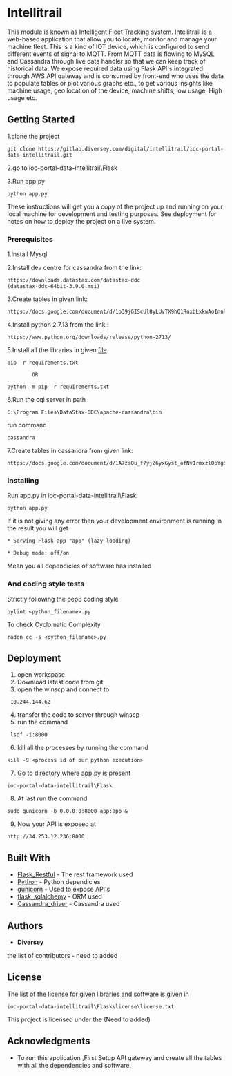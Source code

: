 # Intellitrail

This module is known as Intelligent Fleet Tracking system. Intellitrail is a web-based application that allow you to locate, monitor and manage your machine fleet. This is a kind of IOT device, which is configured to send different events of signal to MQTT. From MQTT data is flowing to MySQL and Cassandra through live data handler so that we can keep track of historical data. We expose required data using Flask API's integrated through AWS API gateway and is consumed by front-end who uses the data to populate tables or plot various graphs etc., to get various insights like machine usage, geo location of the device, machine shifts, low usage, High usage etc.

## Getting Started

1.clone the project
```
git clone https://gitlab.diversey.com/digital/intellitrail/ioc-portal-data-intellitrail.git
```

2.go to ioc-portal-data-intellitrail\Flask

3.Run app.py
```
python app.py
```

These instructions will get you a copy of the project up and running on your local machine for development and testing purposes. See deployment for notes on how to deploy the project on a live system.

### Prerequisites

1.Install Mysql

2.Install dev centre for cassandra from the link:
```
https://downloads.datastax.com/datastax-ddc
(datastax-ddc-64bit-3.9.0.msi)
```
3.Create tables in given link:
```
https://docs.google.com/document/d/1o39jGIScUl8yLUvTX9hO1RnxbLxkwAoInnlFei4Oyic
```
4.Install python 2.7.13 from the link :
```
https://www.python.org/downloads/release/python-2713/
```
5.Install all the libraries in given [file](https://gitlab.diversey.com/digital/intellitrail/ioc-portal-data-intellitrail/blob/master/Flask/requirements.txt)
```
pip -r requirements.txt
```
            OR
```
python -m pip -r requirements.txt
```
6.Run the cql server in path
```
C:\Program Files\DataStax-DDC\apache-cassandra\bin
```
run command
```
cassandra
```
7.Create tables in cassandra from given link:
```
https://docs.google.com/document/d/1A7zsQu_f7yjZ6yxGyst_ofNv1rmxzlOpYg5aza7Uuds
```

### Installing

Run app.py in ioc-portal-data-intellitrail\Flask
```
python app.py
```
If it is not giving any error then your development environment is running
In the result you will get
```
* Serving Flask app "app" (lazy loading)

* Debug mode: off/on
```
Mean you all dependicies of software has installed

### And coding style tests

Strictly following the pep8 coding style

```
pylint <python_filename>.py
```

To check Cyclomatic Complexity

```
radon cc -s <python_filename>.py
```

## Deployment

1. open workspase
2. Download latest code from git
3. open the winscp and connect to
```
 10.244.144.62
```
4. transfer the code to server through winscp
5. run the command
```
 lsof -i:8000
```
6. kill all the processes by running the command 
```
kill -9 <process id of our python execution>
```
7. Go to directory where app.py is present
```
ioc-portal-data-intellitrail\Flask
```
8. At last run the command 
```
sudo gunicorn -b 0.0.0.0:8000 app:app &
```
9. Now your API is exposed at
``` 
http://34.253.12.236:8000
```

## Built With

* [Flask_Restful](https://flask-restful.readthedocs.io/en/latest/) - The rest framework used
* [Python](https://docs.python.org/2/index.html) - Python dependicies
* [gunicorn](http://docs.gunicorn.org/en/19.7.1/news.html) - Used to expose API's
* [flask_sqlalchemy](http://flask-sqlalchemy.readthedocs.io/en/stable/) - ORM used
* [Cassandra_driver](https://datastax.github.io/python-driver/) -  Cassandra used

## Authors

* **Diversey**

the list of contributors - need to added

## License

The list of the license for given libraries and software is given in 
```
ioc-portal-data-intellitrail\Flask\license\license.txt
```
This project is licensed under the (Need to added)

## Acknowledgments

* To run this application ,First Setup API gateway and create all the tables with all the dependencies and software.
